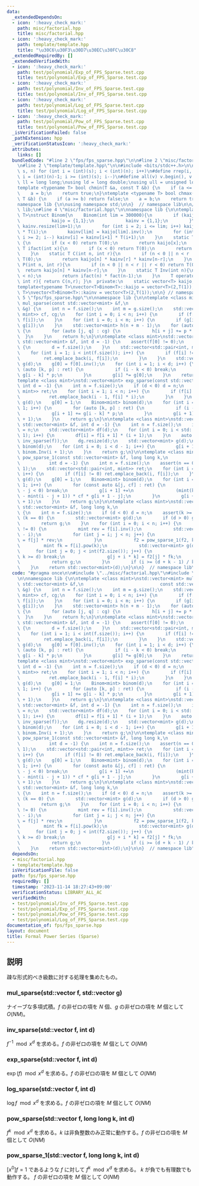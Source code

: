 ```yaml
---
data:
  _extendedDependsOn:
  - icon: ':heavy_check_mark:'
    path: misc/factorial.hpp
    title: misc/factorial.hpp
  - icon: ':heavy_check_mark:'
    path: template/template.hpp
    title: "\u30C6\u30F3\u30D7\u30EC\u30FC\u30C8"
  _extendedRequiredBy: []
  _extendedVerifiedWith:
  - icon: ':heavy_check_mark:'
    path: test/polynomial/Exp_of_FPS_Sparse.test.cpp
    title: test/polynomial/Exp_of_FPS_Sparse.test.cpp
  - icon: ':heavy_check_mark:'
    path: test/polynomial/Inv_of_FPS_Sparse.test.cpp
    title: test/polynomial/Inv_of_FPS_Sparse.test.cpp
  - icon: ':heavy_check_mark:'
    path: test/polynomial/Log_of_FPS_Sparse.test.cpp
    title: test/polynomial/Log_of_FPS_Sparse.test.cpp
  - icon: ':heavy_check_mark:'
    path: test/polynomial/Pow_of_FPS_Sparse.test.cpp
    title: test/polynomial/Pow_of_FPS_Sparse.test.cpp
  _isVerificationFailed: false
  _pathExtension: hpp
  _verificationStatusIcon: ':heavy_check_mark:'
  attributes:
    links: []
  bundledCode: "#line 2 \"fps/fps_sparse.hpp\"\n\n#line 2 \"misc/factorial.hpp\"\n\
    \n#line 2 \"template/template.hpp\"\n\n#include <bits/stdc++.h>\n\n#define rep(i,\
    \ s, n) for (int i = (int)(s); i < (int)(n); i++)\n#define rrep(i, s, n) for (int\
    \ i = (int)(n)-1; i >= (int)(s); i--)\n#define all(v) v.begin(), v.end()\n\nusing\
    \ ll = long long;\nusing ld = long double;\nusing ull = unsigned long long;\n\n\
    template <typename T> bool chmin(T &a, const T &b) {\n    if (a <= b) return false;\n\
    \    a = b;\n    return true;\n}\ntemplate <typename T> bool chmax(T &a, const\
    \ T &b) {\n    if (a >= b) return false;\n    a = b;\n    return true;\n}\n\n\
    namespace lib {\n\nusing namespace std;\n\n}  // namespace lib\n\n// using namespace\
    \ lib;\n#line 4 \"misc/factorial.hpp\"\n\nnamespace lib {\n\ntemplate<typename\
    \ T>\nstruct Binom{\n    Binom(int lim = 300000){\n        if (kaijo.empty()){\n\
    \            kaijo = {1,1};\n            kainv = {1,1};\n        }\n        kaijo.resize(lim+1),\
    \ kainv.resize(lim+1);\n        for (int i = 2; i <= lim; i++) kaijo[i] = kaijo[i-1]\
    \ * T(i);\n        kainv[lim] = kaijo[lim].inv();\n        for (int i = lim-1;\
    \ i >= 2; i--) kainv[i] = kainv[i+1] * T(i+1);\n    }\n    static T fact(int x)\
    \ {\n        if (x < 0) return T(0);\n        return kaijo[x];\n    }\n    static\
    \ T ifact(int x){\n        if (x < 0) return T(0);\n        return kainv[x];\n\
    \    }\n    static T C(int n, int r){\n        if (n < 0 || n < r || r < 0) return\
    \ T(0);\n        return kaijo[n] * kainv[r] * kainv[n-r];\n    }\n    static T\
    \ P(int n, int r){\n        if (n < 0 || n < r || r < 0) return T(0);\n      \
    \  return kaijo[n] * kainv[n-r];\n    }\n    static T Inv(int n){\n        assert(0\
    \ < n);\n        return ifact(n) * fact(n-1);\n    }\n    T operator()(int n,\
    \ int r){ return C(n,r); }\n  private:\n    static vector<T> kaijo, kainv;\n};\n\
    template<typename T>\nvector<T>Binom<T>::kaijo = vector<T>(2,T(1));\ntemplate<typename\
    \ T>\nvector<T>Binom<T>::kainv = vector<T>(2,T(1));\n\n} // namespace lib\n#line\
    \ 5 \"fps/fps_sparse.hpp\"\n\nnamespace lib {\n\ntemplate <class mint>\nstd::vector<mint>\
    \ mul_sparse(const std::vector<mint> &f,\n                             const std::vector<mint>\
    \ &g) {\n    int n = f.size();\n    int m = g.size();\n    std::vector<std::pair<int,\
    \ mint>> cf, cg;\n    for (int i = 0; i < n; i++) {\n        if (f[i] != 0) cf.emplace_back(i,\
    \ f[i]);\n    }\n    for (int i = 0; i < m; i++) {\n        if (g[i] != 0) cg.emplace_back(i,\
    \ g[i]);\n    }\n    std::vector<mint> h(n + m - 1);\n    for (auto [i, p] : cf)\
    \ {\n        for (auto [j, q] : cg) {\n            h[i + j] += p * q;\n      \
    \  }\n    }\n    return h;\n}\n\ntemplate <class mint>\nstd::vector<mint> inv_sparse(const\
    \ std::vector<mint> &f, int d = -1) {\n    assert(f[0] != 0);\n    if (d < 0)\
    \ {\n        d = f.size();\n    }\n    std::vector<std::pair<int, mint>> ret;\n\
    \    for (int i = 1; i < int(f.size()); i++) {\n        if (f[i] != 0) {\n   \
    \         ret.emplace_back(i, f[i]);\n        }\n    }\n    std::vector<mint>\
    \ g(d);\n    g[0] = f[0].inv();\n    for (int i = 1; i < d; i++) {\n        for\
    \ (auto [k, p] : ret) {\n            if (i - k < 0) break;\n            g[i] -=\
    \ g[i - k] * p;\n        }\n        g[i] *= g[0];\n    }\n    return g;\n}\n\n\
    template <class mint>\nstd::vector<mint> exp_sparse(const std::vector<mint> &f,\
    \ int d = -1) {\n    int n = f.size();\n    if (d < 0) d = n;\n    std::vector<std::pair<int,\
    \ mint>> ret;\n    for (int i = 1; i < n; i++) {\n        if (f[i] != 0) {\n \
    \           ret.emplace_back(i - 1, f[i] * i);\n        }\n    }\n    std::vector<mint>\
    \ g(d);\n    g[0] = 1;\n    Binom<mint> binom(d);\n    for (int i = 0; i < d -\
    \ 1; i++) {\n        for (auto [k, p] : ret) {\n            if (i - k < 0) break;\n\
    \            g[i + 1] += g[i - k] * p;\n        }\n        g[i + 1] *= binom.Inv(i\
    \ + 1);\n    }\n    return g;\n}\n\ntemplate <class mint>\nstd::vector<mint> log_sparse(const\
    \ std::vector<mint> &f, int d = -1) {\n    int n = f.size();\n    if (d < 0) d\
    \ = n;\n    std::vector<mint> df(d);\n    for (int i = 0; i < std::min(d, n -\
    \ 1); i++) {\n        df[i] = f[i + 1] * (i + 1);\n    }\n    auto dg = mul_sparse(df,\
    \ inv_sparse(f));\n    dg.resize(d);\n    std::vector<mint> g(d);\n    Binom<mint>\
    \ binom(d);\n    for (int i = 0; i < d - 1; i++) {\n        g[i + 1] = dg[i] *\
    \ binom.Inv(i + 1);\n    }\n    return g;\n}\n\ntemplate <class mint>\nstd::vector<mint>\
    \ pow_sparse_1(const std::vector<mint> &f, long long k,\n                    \
    \           int d = -1) {\n    int n = f.size();\n    assert(n == 0 || f[0] ==\
    \ 1);\n    std::vector<std::pair<int, mint>> ret;\n    for (int i = 1; i < n;\
    \ i++) {\n        if (f[i] != 0) ret.emplace_back(i, f[i]);\n    }\n    std::vector<mint>\
    \ g(d);\n    g[0] = 1;\n    Binom<mint> binom(d);\n    for (int i = 0; i < d -\
    \ 1; i++) {\n        for (const auto &[j, cf] : ret) {\n            if (i + 1\
    \ - j < 0) break;\n            g[i + 1] +=\n                (mint(k) * mint(j)\
    \ - mint(i - j + 1)) * cf * g[i + 1 - j];\n        }\n        g[i + 1] *= binom.Inv(i\
    \ + 1);\n    }\n    return g;\n}\n\ntemplate <class mint>\nstd::vector<mint> pow_sparse(const\
    \ std::vector<mint> &f, long long k,\n                             int d = -1)\
    \ {\n    int n = f.size();\n    if (d < 0) d = n;\n    assert(k >= 0);\n    if\
    \ (k == 0) {\n        std::vector<mint> g(d);\n        if (d > 0) g[0] = 1;\n\
    \        return g;\n    }\n    for (int i = 0; i < n; i++) {\n        if (f[i]\
    \ != 0) {\n            mint rev = f[i].inv();\n            std::vector<mint> f2(n\
    \ - i);\n            for (int j = i; j < n; j++) {\n                f2[j - i]\
    \ = f[j] * rev;\n            }\n            f2 = pow_sparse_1(f2, k, d);\n   \
    \         mint fk = f[i].pow(k);\n            std::vector<mint> g(d);\n      \
    \      for (int j = 0; j < int(f2.size()); j++) {\n                if (j + i *\
    \ k >= d) break;\n                g[j + i * k] = f2[j] * fk;\n            }\n\
    \            return g;\n        }\n        if (i >= (d + k - 1) / k) break;\n\
    \    }\n    return std::vector<mint>(d);\n}\n\n}  // namespace lib\n"
  code: "#pragma once\n\n#include \"../misc/factorial.hpp\"\n#include \"../template/template.hpp\"\
    \n\nnamespace lib {\n\ntemplate <class mint>\nstd::vector<mint> mul_sparse(const\
    \ std::vector<mint> &f,\n                             const std::vector<mint>\
    \ &g) {\n    int n = f.size();\n    int m = g.size();\n    std::vector<std::pair<int,\
    \ mint>> cf, cg;\n    for (int i = 0; i < n; i++) {\n        if (f[i] != 0) cf.emplace_back(i,\
    \ f[i]);\n    }\n    for (int i = 0; i < m; i++) {\n        if (g[i] != 0) cg.emplace_back(i,\
    \ g[i]);\n    }\n    std::vector<mint> h(n + m - 1);\n    for (auto [i, p] : cf)\
    \ {\n        for (auto [j, q] : cg) {\n            h[i + j] += p * q;\n      \
    \  }\n    }\n    return h;\n}\n\ntemplate <class mint>\nstd::vector<mint> inv_sparse(const\
    \ std::vector<mint> &f, int d = -1) {\n    assert(f[0] != 0);\n    if (d < 0)\
    \ {\n        d = f.size();\n    }\n    std::vector<std::pair<int, mint>> ret;\n\
    \    for (int i = 1; i < int(f.size()); i++) {\n        if (f[i] != 0) {\n   \
    \         ret.emplace_back(i, f[i]);\n        }\n    }\n    std::vector<mint>\
    \ g(d);\n    g[0] = f[0].inv();\n    for (int i = 1; i < d; i++) {\n        for\
    \ (auto [k, p] : ret) {\n            if (i - k < 0) break;\n            g[i] -=\
    \ g[i - k] * p;\n        }\n        g[i] *= g[0];\n    }\n    return g;\n}\n\n\
    template <class mint>\nstd::vector<mint> exp_sparse(const std::vector<mint> &f,\
    \ int d = -1) {\n    int n = f.size();\n    if (d < 0) d = n;\n    std::vector<std::pair<int,\
    \ mint>> ret;\n    for (int i = 1; i < n; i++) {\n        if (f[i] != 0) {\n \
    \           ret.emplace_back(i - 1, f[i] * i);\n        }\n    }\n    std::vector<mint>\
    \ g(d);\n    g[0] = 1;\n    Binom<mint> binom(d);\n    for (int i = 0; i < d -\
    \ 1; i++) {\n        for (auto [k, p] : ret) {\n            if (i - k < 0) break;\n\
    \            g[i + 1] += g[i - k] * p;\n        }\n        g[i + 1] *= binom.Inv(i\
    \ + 1);\n    }\n    return g;\n}\n\ntemplate <class mint>\nstd::vector<mint> log_sparse(const\
    \ std::vector<mint> &f, int d = -1) {\n    int n = f.size();\n    if (d < 0) d\
    \ = n;\n    std::vector<mint> df(d);\n    for (int i = 0; i < std::min(d, n -\
    \ 1); i++) {\n        df[i] = f[i + 1] * (i + 1);\n    }\n    auto dg = mul_sparse(df,\
    \ inv_sparse(f));\n    dg.resize(d);\n    std::vector<mint> g(d);\n    Binom<mint>\
    \ binom(d);\n    for (int i = 0; i < d - 1; i++) {\n        g[i + 1] = dg[i] *\
    \ binom.Inv(i + 1);\n    }\n    return g;\n}\n\ntemplate <class mint>\nstd::vector<mint>\
    \ pow_sparse_1(const std::vector<mint> &f, long long k,\n                    \
    \           int d = -1) {\n    int n = f.size();\n    assert(n == 0 || f[0] ==\
    \ 1);\n    std::vector<std::pair<int, mint>> ret;\n    for (int i = 1; i < n;\
    \ i++) {\n        if (f[i] != 0) ret.emplace_back(i, f[i]);\n    }\n    std::vector<mint>\
    \ g(d);\n    g[0] = 1;\n    Binom<mint> binom(d);\n    for (int i = 0; i < d -\
    \ 1; i++) {\n        for (const auto &[j, cf] : ret) {\n            if (i + 1\
    \ - j < 0) break;\n            g[i + 1] +=\n                (mint(k) * mint(j)\
    \ - mint(i - j + 1)) * cf * g[i + 1 - j];\n        }\n        g[i + 1] *= binom.Inv(i\
    \ + 1);\n    }\n    return g;\n}\n\ntemplate <class mint>\nstd::vector<mint> pow_sparse(const\
    \ std::vector<mint> &f, long long k,\n                             int d = -1)\
    \ {\n    int n = f.size();\n    if (d < 0) d = n;\n    assert(k >= 0);\n    if\
    \ (k == 0) {\n        std::vector<mint> g(d);\n        if (d > 0) g[0] = 1;\n\
    \        return g;\n    }\n    for (int i = 0; i < n; i++) {\n        if (f[i]\
    \ != 0) {\n            mint rev = f[i].inv();\n            std::vector<mint> f2(n\
    \ - i);\n            for (int j = i; j < n; j++) {\n                f2[j - i]\
    \ = f[j] * rev;\n            }\n            f2 = pow_sparse_1(f2, k, d);\n   \
    \         mint fk = f[i].pow(k);\n            std::vector<mint> g(d);\n      \
    \      for (int j = 0; j < int(f2.size()); j++) {\n                if (j + i *\
    \ k >= d) break;\n                g[j + i * k] = f2[j] * fk;\n            }\n\
    \            return g;\n        }\n        if (i >= (d + k - 1) / k) break;\n\
    \    }\n    return std::vector<mint>(d);\n}\n\n}  // namespace lib"
  dependsOn:
  - misc/factorial.hpp
  - template/template.hpp
  isVerificationFile: false
  path: fps/fps_sparse.hpp
  requiredBy: []
  timestamp: '2023-11-14 18:27:43+09:00'
  verificationStatus: LIBRARY_ALL_AC
  verifiedWith:
  - test/polynomial/Inv_of_FPS_Sparse.test.cpp
  - test/polynomial/Exp_of_FPS_Sparse.test.cpp
  - test/polynomial/Pow_of_FPS_Sparse.test.cpp
  - test/polynomial/Log_of_FPS_Sparse.test.cpp
documentation_of: fps/fps_sparse.hpp
layout: document
title: Formal Power Series (Sparse)
---
```


## 説明

疎な形式的べき級数に対する処理を集めたもの。

### mul_sparse(std::vector<mint> f, std::vector<mint> g)

ナイーブな多項式積。$f$ の非ゼロの項を $N$ 個、$g$ の非ゼロの項を $M$ 個として $O(NM)$。

### inv_sparse(std::vector<mint> f, int d)

$f^{-1} \mod x^d$ を求める。$f$ の非ゼロの項を $M$ 個として $O(NM)$

### exp_sparse(std::vector<mint> f, int d)

$\exp(f) \mod x^d$ を求める。$f$ の非ゼロの項を $M$ 個として $O(NM)$

### log_sparse(std::vector<mint> f, int d)

$\log{f} \mod x^d$ を求める。$f$ の非ゼロの項を $M$ 個として $O(NM)$

### pow_sparse(std::vector<mint> f, long long k, int d)

$f^k \mod x^d$ を求める。$k$ は非負整数のみ正常に動作する。$f$ の非ゼロの項を $M$ 個として $O(NM)$

### pow_sparse_1(std::vector<mint> f, long long k, int d)

$[x^0]f = 1$ であるような $f$ に対して $f^k \mod x^d$ を求める。 $k$ が負でも有理数でも動作する。 $f$ の非ゼロの項を $M$ 個として $O(NM)$